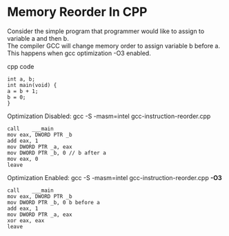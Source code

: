 # Memory Reorder In CPP

Consider the simple program that programmer would like to assign to variable a and then b.  
The compiler GCC will change memory order to assign variable b before a.  
This happens when gcc optimization -O3 enabled.
    
cpp code
    
    int a, b;
    int main(void) {
    a = b + 1;
    b = 0;
    }

Optimization Disabled: gcc -S -masm=intel gcc-instruction-reorder.cpp

    call	___main
    mov	eax, DWORD PTR _b
    add	eax, 1
    mov	DWORD PTR _a, eax
    mov	DWORD PTR _b, 0 // b after a
    mov	eax, 0
    leave

Optimization Enabled: gcc -S -masm=intel gcc-instruction-reorder.cpp **-O3**

    call	___main
    mov	eax, DWORD PTR _b
    mov	DWORD PTR _b, 0 b before a
    add	eax, 1
    mov	DWORD PTR _a, eax
    xor	eax, eax
    leave
